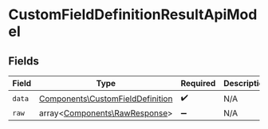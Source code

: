 # CustomFieldDefinitionResultApiModel


## Fields

| Field                                                                                | Type                                                                                 | Required                                                                             | Description                                                                          |
| ------------------------------------------------------------------------------------ | ------------------------------------------------------------------------------------ | ------------------------------------------------------------------------------------ | ------------------------------------------------------------------------------------ |
| `data`                                                                               | [Components\CustomFieldDefinition](../../Models/Components/CustomFieldDefinition.md) | :heavy_check_mark:                                                                   | N/A                                                                                  |
| `raw`                                                                                | array<[Components\RawResponse](../../Models/Components/RawResponse.md)>              | :heavy_minus_sign:                                                                   | N/A                                                                                  |